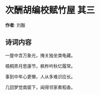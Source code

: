 # 次酬胡编校赋竹屋  其三

**作者**: 刘黻

## 诗词内容

一屋中含万象光，掩关独坐类龟藏。

梧桐弄月思康节，枫柞吟秋忆履常。

事到中年心更懒，人从多难识应长。

几回梦觉南窗下，闻得邻家煮稻香。

